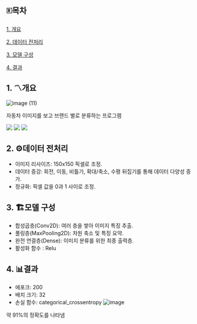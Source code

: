 ## 🗉목차
[1. 개요](#1-개요)

[2. 데이터 전처리](#2-데이터-전처리)

[3. 모델 구성](#3-모델-구성)

[4. 결과](#4-결과)

## 1. 〽개요
![image (11)](https://github.com/user-attachments/assets/96dc5a44-61d8-42d5-a8f4-65ed14b4dea5)

자동차 이미지를 보고 브랜드 별로 분류하는 프로그램

<img src="https://img.shields.io/badge/python-3776AB?style=for-the-badge&logo=python&logoColor=white"> <img src="https://img.shields.io/badge/googlecolab-F9AB00?style=for-the-badge&logo=googlecolab&logoColor=white"> <img src="https://img.shields.io/badge/tensorflow-FF6F00?style=for-the-badge&logo=tensorflow&logoColor=white">

## 2. ⚙데이터 전처리
- 이미지 리사이즈: 150x150 픽셀로 조정.
- 데이터 증강: 회전, 이동, 비틀기, 확대/축소, 수평 뒤집기를 통해 데이터 다양성 증가.
- 정규화: 픽셀 값을 0과 1 사이로 조정.

## 3. 🏗모델 구성
- 합성곱층(Conv2D): 여러 층을 쌓아 이미지 특징 추출.
- 풀링층(MaxPooling2D): 차원 축소 및 특징 요약.
- 완전 연결층(Dense): 이미지 분류를 위한 최종 출력층.
- 활성화 함수 : Relu

## 4. 📊결과
- 에포크: 200
- 배치 크기: 32
- 손실 함수: categorical_crossentropy
![image](https://github.com/user-attachments/assets/82de94eb-e835-41b8-86c8-7062446decc1)

약 91%의 정확도를 나타냄
